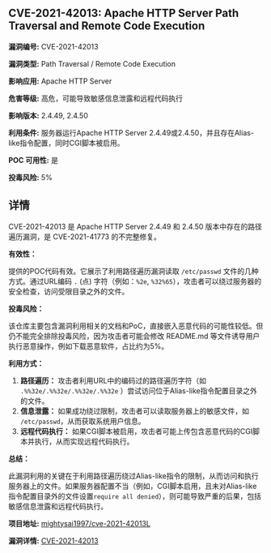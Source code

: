 ## CVE-2021-42013: Apache HTTP Server Path Traversal and Remote Code Execution

**漏洞编号:** CVE-2021-42013

**漏洞类型:** Path Traversal / Remote Code Execution

**影响应用:** Apache HTTP Server

**危害等级:** 高危，可能导致敏感信息泄露和远程代码执行

**影响版本:** 2.4.49, 2.4.50

**利用条件:** 服务器运行Apache HTTP Server 2.4.49或2.4.50，并且存在Alias-like指令配置，同时CGI脚本被启用。

**POC 可用性:** 是

**投毒风险:** 5%

## 详情

CVE-2021-42013 是 Apache HTTP Server 2.4.49 和 2.4.50 版本中存在的路径遍历漏洞，是 CVE-2021-41773 的不完整修复。

**有效性：**

提供的POC代码有效。它展示了利用路径遍历漏洞读取 `/etc/passwd` 文件的几种方式。通过URL编码 `.` (点) 字符（例如：`%2e`, `%32%65`），攻击者可以绕过服务器的安全检查，访问受限目录之外的文件。

**投毒风险：**

该仓库主要包含漏洞利用相关的文档和PoC，直接嵌入恶意代码的可能性较低。但仍不能完全排除投毒风险，因为攻击者可能会修改 README.md 等文件诱导用户执行恶意操作，例如下载恶意软件，占比约为5%。

**利用方式：**

1.  **路径遍历：** 攻击者利用URL中的编码过的路径遍历字符（如 `.%%32e/.%%32e/.%%32e/.%%32e` ）尝试访问位于Alias-like指令配置目录之外的文件。
2.  **信息泄露：** 如果成功绕过限制，攻击者可以读取服务器上的敏感文件，如 `/etc/passwd`，从而获取系统用户信息。
3.  **远程代码执行：** 如果CGI脚本被启用，攻击者可能上传包含恶意代码的CGI脚本并执行，从而实现远程代码执行。

**总结：**

此漏洞利用的关键在于利用路径遍历绕过Alias-like指令的限制，从而访问和执行服务器上的文件。如果服务器配置不当（例如，CGI脚本启用，且未对Alias-like指令配置目录外的文件设置`require all denied`），则可能导致严重的后果，包括敏感信息泄露和远程代码执行。

**项目地址:** [mightysai1997/cve-2021-42013L](https://github.com/mightysai1997/cve-2021-42013L)

**漏洞详情:** [CVE-2021-42013](https://nvd.nist.gov/vuln/detail/CVE-2021-42013)